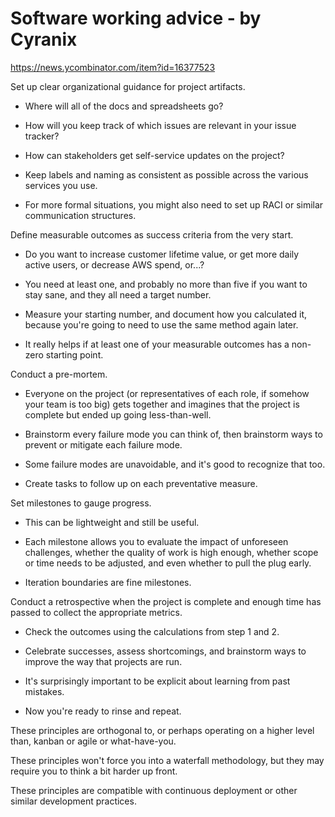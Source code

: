 # Software working advice - by Cyranix

https://news.ycombinator.com/item?id=16377523

Set up clear organizational guidance for project artifacts.

* Where will all of the docs and spreadsheets go?

* How will you keep track of which issues are relevant in your issue tracker?

* How can stakeholders get self-service updates on the project?

* Keep labels and naming as consistent as possible across the various services you use.

* For more formal situations, you might also need to set up RACI or similar communication structures.

Define measurable outcomes as success criteria from the very start.

* Do you want to increase customer lifetime value, or get more daily active users, or decrease AWS spend, or...?

* You need at least one, and probably no more than five if you want to stay sane, and they all need a target number.

* Measure your starting number, and document how you calculated it, because you're going to need to use the same method again later.

* It really helps if at least one of your measurable outcomes has a non-zero starting point.

Conduct a pre-mortem.

* Everyone on the project (or representatives of each role, if somehow your team is too big) gets together and imagines that the project is complete but ended up going less-than-well.

* Brainstorm every failure mode you can think of, then brainstorm ways to prevent or mitigate each failure mode.

* Some failure modes are unavoidable, and it's good to recognize that too.

* Create tasks to follow up on each preventative measure.

Set milestones to gauge progress.

* This can be lightweight and still be useful.

* Each milestone allows you to evaluate the impact of unforeseen challenges, whether the quality of work is high enough, whether scope or time needs to be adjusted, and even whether to pull the plug early.

* Iteration boundaries are fine milestones.

Conduct a retrospective when the project is complete and enough time has passed to collect the appropriate metrics.

* Check the outcomes using the calculations from step 1 and 2.

* Celebrate successes, assess shortcomings, and brainstorm ways to improve the way that projects are run.

* It's surprisingly important to be explicit about learning from past mistakes.

* Now you're ready to rinse and repeat.

These principles are orthogonal to, or perhaps operating on a higher level than, kanban or agile or what-have-you.

These principles won't force you into a waterfall methodology, but they may require you to think a bit harder up front.

These principles are compatible with continuous deployment or other similar development practices.


